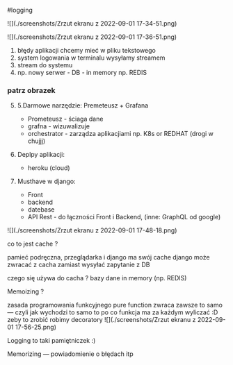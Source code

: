 #logging

![](./screenshots/Zrzut ekranu z 2022-09-01 17-34-51.png)

![](./screenshots/Zrzut ekranu z 2022-09-01 17-36-51.png)

1. błędy aplikacji chcemy mieć w pliku tekstowego
2. system logowania w terminalu wysyłamy streamem
3. stream do systemu
4. np. nowy serwer - DB - in memory np. REDIS
### patrz obrazek
5. 5.Darmowe narzędzie: Premeteusz + Grafana
   - Prometeusz - ściaga dane
   - grafna - wizuwalizuje
   - orchestrator - zarządza aplikacjiami np. K8s or REDHAT (drogi w chujjj)

6. Deplpy aplikacji:
    - heroku (cloud)

7. Musthave w django:
   - Front
   - backend
   - datebase
   - API Rest - do łączności Front i Backend, (inne: GraphQL od google)
     

![](./screenshots/Zrzut ekranu z 2022-09-01 17-48-18.png)

co to jest cache ?

pamieć podręczna, przeglądarka i django ma swój cache
django może zwracać z cacha zamiast wysyłać zapytanie z DB

czego się używa do cacha ?
bazy dane in memory (np. REDIS)

Memoizing ?

zasada programowania funkcyjnego 
pure function zwraca zawsze to samo — czyli jak wychodzi to samo to po co funkcja ma za każdym wyliczać :D
zeby to zrobić robimy decoratory
![](./screenshots/Zrzut ekranu z 2022-09-01 17-56-25.png)

Logging to taki pamiętniczek :)

Memorizing — powiadomienie o błędach itp

